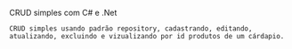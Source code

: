 CRUD simples com C# e .Net

    CRUD simples usando padrão repository, cadastrando, editando, atualizando, excluindo e vizualizando por id produtos de um cárdapio.